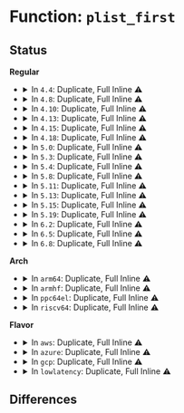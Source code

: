 # Function: <code>plist_first</code>

## Status
<b>Regular</b>
<ul>
<li>
<details>
<summary>In <code>4.4</code>: Duplicate, Full Inline ⚠️</summary>

**Collision:** Static Duplication

**Inline:** Full

**Transformation:** False

**Instances:**

```
In kernel/sched/rt.c (0)
Location: include/linux/plist.h:282
Inline: True
```
```
In kernel/power/qos.c (0)
Location: include/linux/plist.h:282
Inline: True
```
```
In lib/plist.c (ffffffff813ede4b)
Location: include/linux/plist.h:282
Inline: True
Inline callers:
  - lib/plist.c:plist_add
```
</details>
</li>
<li>
<details>
<summary>In <code>4.8</code>: Duplicate, Full Inline ⚠️</summary>

**Collision:** Static Duplication

**Inline:** Full

**Transformation:** False

**Instances:**

```
In kernel/sched/rt.c (0)
Location: include/linux/plist.h:282
Inline: True
```
```
In kernel/power/qos.c (0)
Location: include/linux/plist.h:282
Inline: True
```
```
In lib/plist.c (ffffffff81433f81)
Location: include/linux/plist.h:282
Inline: True
Inline callers:
  - lib/plist.c:plist_add
```
</details>
</li>
<li>
<details>
<summary>In <code>4.10</code>: Duplicate, Full Inline ⚠️</summary>

**Collision:** Static Duplication

**Inline:** Full

**Transformation:** False

**Instances:**

```
In kernel/sched/rt.c (0)
Location: include/linux/plist.h:282
Inline: True
```
```
In kernel/power/qos.c (0)
Location: include/linux/plist.h:282
Inline: True
```
```
In lib/plist.c (ffffffff81450211)
Location: include/linux/plist.h:282
Inline: True
Inline callers:
  - lib/plist.c:plist_add
```
</details>
</li>
<li>
<details>
<summary>In <code>4.13</code>: Duplicate, Full Inline ⚠️</summary>

**Collision:** Static Duplication

**Inline:** Full

**Transformation:** False

**Instances:**

```
In kernel/sched/rt.c (0)
Location: include/linux/plist.h:282
Inline: True
```
```
In kernel/power/qos.c (0)
Location: include/linux/plist.h:282
Inline: True
```
```
In lib/plist.c (ffffffff818eff9d)
Location: include/linux/plist.h:282
Inline: True
Inline callers:
  - lib/plist.c:plist_add
```
</details>
</li>
<li>
<details>
<summary>In <code>4.15</code>: Duplicate, Full Inline ⚠️</summary>

**Collision:** Static Duplication

**Inline:** Full

**Transformation:** False

**Instances:**

```
In kernel/sched/rt.c (0)
Location: include/linux/plist.h:282
Inline: True
```
```
In kernel/power/qos.c (0)
Location: include/linux/plist.h:282
Inline: True
```
```
In lib/plist.c (ffffffff819763ed)
Location: include/linux/plist.h:282
Inline: True
Inline callers:
  - lib/plist.c:plist_add
```
</details>
</li>
<li>
<details>
<summary>In <code>4.18</code>: Duplicate, Full Inline ⚠️</summary>

**Collision:** Static Duplication

**Inline:** Full

**Transformation:** False

**Instances:**

```
In kernel/sched/rt.c (ffffffff810d2c28)
Location: include/linux/plist.h:282
Inline: True
Inline callers:
  - kernel/sched/rt.c:set_curr_task_rt
  - kernel/sched/rt.c:pick_next_pushable_task
  - kernel/sched/rt.c:pick_next_task_rt
  - kernel/sched/rt.c:dequeue_task_rt
```
```
In kernel/power/qos.c (ffffffff810e6da4)
Location: include/linux/plist.h:282
Inline: True
Inline callers:
  - kernel/power/qos.c:pm_qos_power_read
  - kernel/power/qos.c:pm_qos_update_target
  - kernel/power/qos.c:pm_qos_update_target
  - kernel/power/qos.c:pm_qos_dbg_show_requests
```
```
In lib/plist.c (ffffffff819d2bb1)
Location: include/linux/plist.h:282
Inline: True
Inline callers:
  - lib/plist.c:plist_add
```
</details>
</li>
<li>
<details>
<summary>In <code>5.0</code>: Duplicate, Full Inline ⚠️</summary>

**Collision:** Static Duplication

**Inline:** Full

**Transformation:** False

**Instances:**

```
In kernel/sched/rt.c (ffffffff810dc678)
Location: include/linux/plist.h:282
Inline: True
Inline callers:
  - kernel/sched/rt.c:set_curr_task_rt
  - kernel/sched/rt.c:pick_next_pushable_task
  - kernel/sched/rt.c:pick_next_task_rt
  - kernel/sched/rt.c:dequeue_task_rt
```
```
In kernel/power/qos.c (ffffffff810f23a4)
Location: include/linux/plist.h:282
Inline: True
Inline callers:
  - kernel/power/qos.c:pm_qos_power_read
  - kernel/power/qos.c:pm_qos_update_target
  - kernel/power/qos.c:pm_qos_update_target
  - kernel/power/qos.c:pm_qos_debug_show
```
```
In lib/plist.c (ffffffff81a0c231)
Location: include/linux/plist.h:282
Inline: True
Inline callers:
  - lib/plist.c:plist_add
```
</details>
</li>
<li>
<details>
<summary>In <code>5.3</code>: Duplicate, Full Inline ⚠️</summary>

**Collision:** Static Duplication

**Inline:** Full

**Transformation:** False

**Instances:**

```
In kernel/sched/rt.c (ffffffff810e3618)
Location: include/linux/plist.h:280
Inline: True
Inline callers:
  - kernel/sched/rt.c:set_curr_task_rt
  - kernel/sched/rt.c:pick_next_pushable_task
  - kernel/sched/rt.c:pick_next_task_rt
  - kernel/sched/rt.c:dequeue_task_rt
```
```
In kernel/power/qos.c (ffffffff810fa854)
Location: include/linux/plist.h:280
Inline: True
Inline callers:
  - kernel/power/qos.c:pm_qos_power_read
  - kernel/power/qos.c:pm_qos_update_target
  - kernel/power/qos.c:pm_qos_update_target
  - kernel/power/qos.c:pm_qos_debug_show
```
```
In lib/plist.c (ffffffff81a7bb9f)
Location: include/linux/plist.h:280
Inline: True
Inline callers:
  - lib/plist.c:plist_add
```
</details>
</li>
<li>
<details>
<summary>In <code>5.4</code>: Duplicate, Full Inline ⚠️</summary>

**Collision:** Static Duplication

**Inline:** Full

**Transformation:** False

**Instances:**

```
In kernel/sched/rt.c (ffffffff810ed413)
Location: include/linux/plist.h:280
Inline: True
Inline callers:
  - kernel/sched/rt.c:pick_next_pushable_task
  - kernel/sched/rt.c:pick_next_task_rt
  - kernel/sched/rt.c:dequeue_task_rt
```
```
In kernel/power/qos.c (ffffffff811066f4)
Location: include/linux/plist.h:280
Inline: True
Inline callers:
  - kernel/power/qos.c:pm_qos_power_read
  - kernel/power/qos.c:pm_qos_update_target
  - kernel/power/qos.c:pm_qos_update_target
  - kernel/power/qos.c:pm_qos_debug_show
```
```
In lib/plist.c (ffffffff81ab2eed)
Location: include/linux/plist.h:280
Inline: True
Inline callers:
  - lib/plist.c:plist_add
```
</details>
</li>
<li>
<details>
<summary>In <code>5.8</code>: Duplicate, Full Inline ⚠️</summary>

**Collision:** Static Duplication

**Inline:** Full

**Transformation:** False

**Instances:**

```
In kernel/sched/rt.c (ffffffff810f722c)
Location: include/linux/plist.h:280
Inline: True
Inline callers:
  - kernel/sched/rt.c:pick_next_pushable_task
  - kernel/sched/rt.c:pick_next_task_rt
  - kernel/sched/rt.c:dequeue_task_rt
```
```
In kernel/power/qos.c (ffffffff8111139a)
Location: include/linux/plist.h:280
Inline: True
```
```
In lib/plist.c (ffffffff815ed795)
Location: include/linux/plist.h:280
Inline: True
Inline callers:
  - lib/plist.c:plist_add
```
</details>
</li>
<li>
<details>
<summary>In <code>5.11</code>: Duplicate, Full Inline ⚠️</summary>

**Collision:** Static Duplication

**Inline:** Full

**Transformation:** False

**Instances:**

```
In kernel/sched/rt.c (ffffffff810f53bc)
Location: include/linux/plist.h:280
Inline: True
Inline callers:
  - kernel/sched/rt.c:pick_next_pushable_task
  - kernel/sched/rt.c:pick_next_task_rt
  - kernel/sched/rt.c:dequeue_task_rt
```
```
In kernel/power/qos.c (ffffffff8110e51a)
Location: include/linux/plist.h:280
Inline: True
```
```
In lib/plist.c (ffffffff81611ec5)
Location: include/linux/plist.h:280
Inline: True
Inline callers:
  - lib/plist.c:plist_add
```
</details>
</li>
<li>
<details>
<summary>In <code>5.13</code>: Duplicate, Full Inline ⚠️</summary>

**Collision:** Static Duplication

**Inline:** Full

**Transformation:** False

**Instances:**

```
In kernel/sched/rt.c (ffffffff810f748c)
Location: include/linux/plist.h:280
Inline: True
Inline callers:
  - kernel/sched/rt.c:pick_next_pushable_task
  - kernel/sched/rt.c:pick_next_task_rt
  - kernel/sched/rt.c:dequeue_task_rt
```
```
In kernel/power/qos.c (ffffffff8110effa)
Location: include/linux/plist.h:280
Inline: True
```
```
In lib/plist.c (ffffffff815f55b5)
Location: include/linux/plist.h:280
Inline: True
Inline callers:
  - lib/plist.c:plist_add
```
</details>
</li>
<li>
<details>
<summary>In <code>5.15</code>: Duplicate, Full Inline ⚠️</summary>

**Collision:** Static Duplication

**Inline:** Full

**Transformation:** False

**Instances:**

```
In kernel/sched/rt.c (ffffffff811119fc)
Location: include/linux/plist.h:280
Inline: True
Inline callers:
  - kernel/sched/rt.c:pick_next_pushable_task
  - kernel/sched/rt.c:pick_next_task_rt
  - kernel/sched/rt.c:dequeue_task_rt
```
```
In kernel/power/qos.c (ffffffff8112e8db)
Location: include/linux/plist.h:280
Inline: True
Inline callers:
  - kernel/power/qos.c:cpu_latency_qos_read
  - kernel/power/qos.c:pm_qos_update_target
  - kernel/power/qos.c:pm_qos_update_target
```
```
In lib/plist.c (ffffffff81662a15)
Location: include/linux/plist.h:280
Inline: True
Inline callers:
  - lib/plist.c:plist_add
```
</details>
</li>
<li>
<details>
<summary>In <code>5.19</code>: Duplicate, Full Inline ⚠️</summary>

**Collision:** Static Duplication

**Inline:** Full

**Transformation:** False

**Instances:**

```
In kernel/sched/build_policy.c (ffffffff8112df3c)
Location: include/linux/plist.h:283
Inline: True
Inline callers:
  - kernel/sched/build_policy.c:pick_next_pushable_task
  - kernel/sched/build_policy.c:pick_next_task_rt
  - kernel/sched/build_policy.c:dequeue_task_rt
```
```
In kernel/power/qos.c (ffffffff8114fd15)
Location: include/linux/plist.h:283
Inline: True
Inline callers:
  - kernel/power/qos.c:cpu_latency_qos_read
  - kernel/power/qos.c:pm_qos_update_target
  - kernel/power/qos.c:pm_qos_update_target
```
```
In lib/plist.c (ffffffff8177c8cd)
Location: include/linux/plist.h:283
Inline: True
Inline callers:
  - lib/plist.c:plist_add
```
</details>
</li>
<li>
<details>
<summary>In <code>6.2</code>: Duplicate, Full Inline ⚠️</summary>

**Collision:** Static Duplication

**Inline:** Full

**Transformation:** False

**Instances:**

```
In kernel/sched/build_policy.c (ffffffff81157ecc)
Location: include/linux/plist.h:283
Inline: True
Inline callers:
  - kernel/sched/build_policy.c:pick_next_pushable_task
  - kernel/sched/build_policy.c:pick_next_task_rt
  - kernel/sched/build_policy.c:dequeue_task_rt
```
```
In kernel/power/qos.c (ffffffff8117e5c5)
Location: include/linux/plist.h:283
Inline: True
Inline callers:
  - kernel/power/qos.c:cpu_latency_qos_read
  - kernel/power/qos.c:pm_qos_update_target
  - kernel/power/qos.c:pm_qos_update_target
```
```
In lib/plist.c (ffffffff820392fd)
Location: include/linux/plist.h:283
Inline: True
Inline callers:
  - lib/plist.c:plist_add
```
</details>
</li>
<li>
<details>
<summary>In <code>6.5</code>: Duplicate, Full Inline ⚠️</summary>

**Collision:** Static Duplication

**Inline:** Full

**Transformation:** False

**Instances:**

```
In kernel/sched/build_policy.c (ffffffff81167fcc)
Location: include/linux/plist.h:283
Inline: True
Inline callers:
  - kernel/sched/build_policy.c:pick_next_pushable_task
  - kernel/sched/build_policy.c:pick_next_task_rt
  - kernel/sched/build_policy.c:dequeue_task_rt
```
```
In kernel/power/qos.c (ffffffff8118f225)
Location: include/linux/plist.h:283
Inline: True
Inline callers:
  - kernel/power/qos.c:cpu_latency_qos_read
  - kernel/power/qos.c:pm_qos_update_target
  - kernel/power/qos.c:pm_qos_update_target
```
```
In lib/plist.c (ffffffff820b761d)
Location: include/linux/plist.h:283
Inline: True
Inline callers:
  - lib/plist.c:plist_add
```
</details>
</li>
<li>
<details>
<summary>In <code>6.8</code>: Duplicate, Full Inline ⚠️</summary>

**Collision:** Static Duplication

**Inline:** Full

**Transformation:** False

**Instances:**

```
In kernel/sched/build_policy.c (ffffffff81174d7c)
Location: include/linux/plist.h:273
Inline: True
Inline callers:
  - kernel/sched/build_policy.c:pick_next_pushable_task
  - kernel/sched/build_policy.c:pick_next_task_rt
  - kernel/sched/build_policy.c:dequeue_task_rt
```
```
In kernel/power/qos.c (ffffffff8119dbd5)
Location: include/linux/plist.h:273
Inline: True
Inline callers:
  - kernel/power/qos.c:cpu_latency_qos_read
  - kernel/power/qos.c:pm_qos_update_target
  - kernel/power/qos.c:pm_qos_update_target
```
```
In lib/plist.c (ffffffff82191f2d)
Location: include/linux/plist.h:273
Inline: True
Inline callers:
  - lib/plist.c:plist_add
```
</details>
</li>
</ul>
<b>Arch</b>
<ul>
<li>
<details>
<summary>In <code>arm64</code>: Duplicate, Full Inline ⚠️</summary>

**Collision:** Static Duplication

**Inline:** Full

**Transformation:** False

**Instances:**

```
In kernel/sched/rt.c (ffff80001014dffc)
Location: include/linux/plist.h:280
Inline: True
Inline callers:
  - kernel/sched/rt.c:pick_next_pushable_task
  - kernel/sched/rt.c:pick_next_task_rt
  - kernel/sched/rt.c:dequeue_task_rt
```
```
In kernel/power/qos.c (ffff80001016ce98)
Location: include/linux/plist.h:280
Inline: True
Inline callers:
  - kernel/power/qos.c:pm_qos_power_read
  - kernel/power/qos.c:pm_qos_update_target
  - kernel/power/qos.c:pm_qos_update_target
  - kernel/power/qos.c:pm_qos_debug_show
```
```
In lib/plist.c (ffff800010d8d170)
Location: include/linux/plist.h:280
Inline: True
Inline callers:
  - lib/plist.c:plist_add
```
</details>
</li>
<li>
<details>
<summary>In <code>armhf</code>: Duplicate, Full Inline ⚠️</summary>

**Collision:** Static Duplication

**Inline:** Full

**Transformation:** False

**Instances:**

```
In kernel/sched/rt.c (c039b41c)
Location: include/linux/plist.h:280
Inline: True
Inline callers:
  - kernel/sched/rt.c:pick_next_pushable_task
  - kernel/sched/rt.c:pick_next_task_rt
  - kernel/sched/rt.c:dequeue_task_rt
```
```
In kernel/power/qos.c (c03b8234)
Location: include/linux/plist.h:280
Inline: True
Inline callers:
  - kernel/power/qos.c:pm_qos_power_read
  - kernel/power/qos.c:pm_qos_update_target
  - kernel/power/qos.c:pm_qos_update_target
  - kernel/power/qos.c:pm_qos_debug_show
```
```
In lib/plist.c (c0e8765c)
Location: include/linux/plist.h:280
Inline: True
Inline callers:
  - lib/plist.c:plist_add
```
</details>
</li>
<li>
<details>
<summary>In <code>ppc64el</code>: Duplicate, Full Inline ⚠️</summary>

**Collision:** Static Duplication

**Inline:** Full

**Transformation:** False

**Instances:**

```
In kernel/sched/rt.c (c0000000001a0bf0)
Location: include/linux/plist.h:280
Inline: True
Inline callers:
  - kernel/sched/rt.c:pick_next_pushable_task
  - kernel/sched/rt.c:pick_next_task_rt
  - kernel/sched/rt.c:dequeue_task_rt
```
```
In kernel/power/qos.c (c0000000001c4820)
Location: include/linux/plist.h:280
Inline: True
Inline callers:
  - kernel/power/qos.c:pm_qos_power_read
  - kernel/power/qos.c:pm_qos_update_target
  - kernel/power/qos.c:pm_qos_update_target
  - kernel/power/qos.c:pm_qos_debug_show
```
```
In lib/plist.c (c000000000ecf3ec)
Location: include/linux/plist.h:280
Inline: True
Inline callers:
  - lib/plist.c:plist_add
```
</details>
</li>
<li>
<details>
<summary>In <code>riscv64</code>: Duplicate, Full Inline ⚠️</summary>

**Collision:** Static Duplication

**Inline:** Full

**Transformation:** False

**Instances:**

```
In kernel/sched/rt.c (ffffffe0000f6cea)
Location: include/linux/plist.h:280
Inline: True
Inline callers:
  - kernel/sched/rt.c:pick_next_pushable_task
  - kernel/sched/rt.c:pick_next_task_rt
  - kernel/sched/rt.c:dequeue_task_rt
```
```
In kernel/power/qos.c (ffffffe00010cad8)
Location: include/linux/plist.h:280
Inline: True
Inline callers:
  - kernel/power/qos.c:pm_qos_power_read
  - kernel/power/qos.c:pm_qos_update_target
  - kernel/power/qos.c:pm_qos_update_target
  - kernel/power/qos.c:pm_qos_debug_show
```
```
In lib/plist.c (ffffffe0008b5e56)
Location: include/linux/plist.h:280
Inline: True
Inline callers:
  - lib/plist.c:plist_add
```
</details>
</li>
</ul>
<b>Flavor</b>
<ul>
<li>
<details>
<summary>In <code>aws</code>: Duplicate, Full Inline ⚠️</summary>

**Collision:** Static Duplication

**Inline:** Full

**Transformation:** False

**Instances:**

```
In kernel/sched/rt.c (ffffffff810e74c3)
Location: include/linux/plist.h:280
Inline: True
Inline callers:
  - kernel/sched/rt.c:pick_next_pushable_task
  - kernel/sched/rt.c:pick_next_task_rt
  - kernel/sched/rt.c:dequeue_task_rt
```
```
In kernel/power/qos.c (ffffffff810ffa04)
Location: include/linux/plist.h:280
Inline: True
Inline callers:
  - kernel/power/qos.c:pm_qos_power_read
  - kernel/power/qos.c:pm_qos_update_target
  - kernel/power/qos.c:pm_qos_update_target
  - kernel/power/qos.c:pm_qos_debug_show
```
```
In lib/plist.c (ffffffff81a51d3d)
Location: include/linux/plist.h:280
Inline: True
Inline callers:
  - lib/plist.c:plist_add
```
</details>
</li>
<li>
<details>
<summary>In <code>azure</code>: Duplicate, Full Inline ⚠️</summary>

**Collision:** Static Duplication

**Inline:** Full

**Transformation:** False

**Instances:**

```
In kernel/sched/rt.c (ffffffff810d6713)
Location: include/linux/plist.h:280
Inline: True
Inline callers:
  - kernel/sched/rt.c:pick_next_pushable_task
  - kernel/sched/rt.c:pick_next_task_rt
  - kernel/sched/rt.c:dequeue_task_rt
```
```
In kernel/power/qos.c (ffffffff810efbf4)
Location: include/linux/plist.h:280
Inline: True
Inline callers:
  - kernel/power/qos.c:pm_qos_power_read
  - kernel/power/qos.c:pm_qos_update_target
  - kernel/power/qos.c:pm_qos_update_target
  - kernel/power/qos.c:pm_qos_debug_show
```
```
In lib/plist.c (ffffffff81a0ee3d)
Location: include/linux/plist.h:280
Inline: True
Inline callers:
  - lib/plist.c:plist_add
```
</details>
</li>
<li>
<details>
<summary>In <code>gcp</code>: Duplicate, Full Inline ⚠️</summary>

**Collision:** Static Duplication

**Inline:** Full

**Transformation:** False

**Instances:**

```
In kernel/sched/rt.c (ffffffff810e3943)
Location: include/linux/plist.h:280
Inline: True
Inline callers:
  - kernel/sched/rt.c:pick_next_pushable_task
  - kernel/sched/rt.c:pick_next_task_rt
  - kernel/sched/rt.c:dequeue_task_rt
```
```
In kernel/power/qos.c (ffffffff810fcbc4)
Location: include/linux/plist.h:280
Inline: True
Inline callers:
  - kernel/power/qos.c:pm_qos_power_read
  - kernel/power/qos.c:pm_qos_update_target
  - kernel/power/qos.c:pm_qos_update_target
  - kernel/power/qos.c:pm_qos_debug_show
```
```
In lib/plist.c (ffffffff81abe12d)
Location: include/linux/plist.h:280
Inline: True
Inline callers:
  - lib/plist.c:plist_add
```
</details>
</li>
<li>
<details>
<summary>In <code>lowlatency</code>: Duplicate, Full Inline ⚠️</summary>

**Collision:** Static Duplication

**Inline:** Full

**Transformation:** False

**Instances:**

```
In kernel/sched/rt.c (ffffffff810ef483)
Location: include/linux/plist.h:280
Inline: True
Inline callers:
  - kernel/sched/rt.c:pick_next_pushable_task
  - kernel/sched/rt.c:pick_next_task_rt
  - kernel/sched/rt.c:dequeue_task_rt
```
```
In kernel/power/qos.c (ffffffff81107df4)
Location: include/linux/plist.h:280
Inline: True
Inline callers:
  - kernel/power/qos.c:pm_qos_power_read
  - kernel/power/qos.c:pm_qos_update_target
  - kernel/power/qos.c:pm_qos_update_target
  - kernel/power/qos.c:pm_qos_debug_show
```
```
In lib/plist.c (ffffffff81aca5cd)
Location: include/linux/plist.h:280
Inline: True
Inline callers:
  - lib/plist.c:plist_add
```
</details>
</li>
</ul>

## Differences
